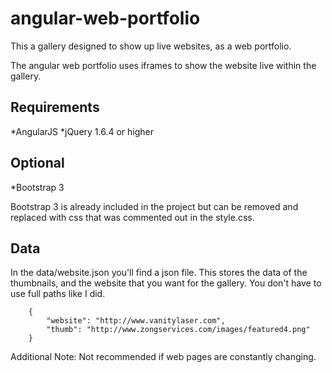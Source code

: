 angular-web-portfolio
=====================

This a gallery designed to show up live websites, as a web portfolio.

The angular web portfolio uses iframes to show the website live within the gallery.

Requirements
------------
*AngularJS
*jQuery 1.6.4 or higher

Optional
-------- 
*Bootstrap 3

Bootstrap 3 is already included in the project but can be removed and replaced with
css that was commented out in the style.css.


Data
----
In the data/website.json you'll find a json file. This stores the data of the thumbnails,
and the website that you want for the gallery. You don't have to use full paths like I did.

```
    {
        "website": "http://www.vanitylaser.com",
        "thumb": "http://www.zongservices.com/images/featured4.png"
    }

```

Additional Note:
Not recommended if web pages are constantly changing.
